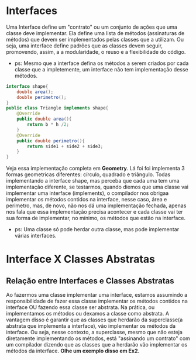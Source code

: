 # Interfaces

Uma Interface define um "contrato" ou um conjunto de ações que uma classe
deve implementar. Ela define uma lista de métodos (assinaturas de métodos)
que devem ser implementados pelas classes que a utilizam. Ou seja, uma interface
define padrões que as classes devem seguir, promovendo, assim, a a modularidade, o reuso e a flexibilidade do código.
- ps: Mesmo que a interface defina os métodos a serem criados por cada classe
que a impletemente, um interface não tem implementação desse métodos.

```java
interface shape{
    double area();
    double perimetro();
}
public class Triangle implements shape{
    @Override
    public double area(){
        return b * h /2;
    }
    @Override
    public double perimetro(){
        return side1 + side2 + side3;
    }
}
```
Veja essa implementação completa em **Geometry**. 
Lá foi foi implementa 3 formas geometricas diferentes: círculo, quadrado e triângulo.
Todas implementando a interface shape, mas perceba que cada uma
tem uma implementação diferente, se testarmos, quando diemos que uma classe vai implementar uma interface (implements), o compilador nos obrigaa implementar os métodos contidos na interface, nesse caso, área e perimetro, mas, de novo, não nos dá uma implementação fechada, apenas nos fala que essa implementação precisa acontecer e cada classe vai ter sua forma de implementar, no mínimo, os métodos que estão na interface. 

- ps: Uma classe só pode herdar outra classe, mas pode implementar
várias interfaces.

# Interface X Classes Abstratas


## Relação entre Interfaces e Classes Abstratas
Ao fazermos uma classe implementar uma interface, estamos assumindo
a responsibilidade de fazer essa classe implementar os métodos contidos na interface OU fazendo essa classe ser abstrata. Na prática, ou implementamos os métodos ou dexamos a classe como abstrata. A vantagem disso é garantir que as classes que herdarão da superclasse(a abstrata que implementa a interface), vão implementar os métodos da interface. Ou seja, nesse contexto, a superclasse, mesmo que não esteja diretamente implementando os métodos, está "assinando um contrato" com um compilador dizendo que as classes que a herdarão vão implementar os métodos da interface.
**Olhe um exemplo disso em Ex2.**